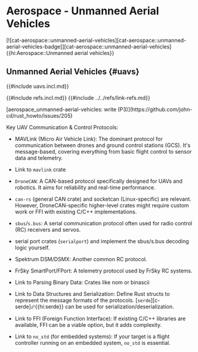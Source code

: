 # Aerospace - Unmanned Aerial Vehicles

[![cat-aerospace::unmanned-aerial-vehicles][cat-aerospace::unmanned-aerial-vehicles-badge]][cat-aerospace::unmanned-aerial-vehicles]{{hi:Aerospace::Unmanned aerial vehicles}}

## Unmanned Aerial Vehicles {#uavs}

{{#include uavs.incl.md}}

{{#include refs.incl.md}}
{{#include ../../refs/link-refs.md}}

<div class="hidden">
[aerospace_unmanned-aerial-vehicles: write (P3)](https://github.com/john-cd/rust_howto/issues/205)

Key UAV Communication & Control Protocols:

- MAVLink (Micro Air Vehicle Link): The dominant protocol for communication between drones and ground control stations (GCS). It's message-based, covering everything from basic flight control to sensor data and telemetry.
- Link to `mavlink` crate
- `DroneCAN`: A CAN-based protocol specifically designed for UAVs and robotics. It aims for reliability and real-time performance.
- `can-rs` (general CAN crate) and socketcan (Linux-specific) are relevant. However, DroneCAN-specific higher-level crates might require custom work or FFI with existing C/C++ implementations.
- `sbus`/`s.bus`: A serial communication protocol often used for radio control (RC) receivers and servos.
- serial port crates (`serialport`) and implement the sbus/s.bus decoding logic yourself.
- Spektrum DSM/DSMX: Another common RC protocol.
- FrSky SmartPort/FPort: A telemetry protocol used by FrSky RC systems.

- Link to Parsing Binary Data: Crates like nom or binascii
- Link to Data Structures and Serialization: Define Rust structs to represent the message formats of the protocols. [`serde`][c-serde]⮳{{hi:serde}} can be used for serialization/deserialization.
- Link to FFI (Foreign Function Interface): If existing C/C++ libraries are available, FFI can be a viable option, but it adds complexity.
- Link to `no_std` (for embedded systems): If your target is a flight controller running on an embedded system, `no_std` is essential.

</div>
